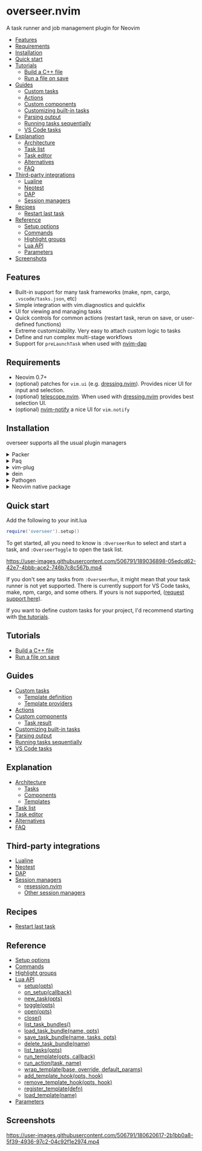 # overseer.nvim

A task runner and job management plugin for Neovim

<!-- TOC -->

- [Features](#features)
- [Requirements](#requirements)
- [Installation](#installation)
- [Quick start](#quick-start)
- [Tutorials](#tutorials)
  - [Build a C++ file](doc/tutorials.md#build-a-c-file)
  - [Run a file on save](doc/tutorials.md#run-a-file-on-save)
- [Guides](#guides)
  - [Custom tasks](doc/guides.md#custom-tasks)
  - [Actions](doc/guides.md#actions)
  - [Custom components](doc/guides.md#custom-components)
  - [Customizing built-in tasks](doc/guides.md#customizing-built-in-tasks)
  - [Parsing output](doc/guides.md#parsing-output)
  - [Running tasks sequentially](doc/guides.md#running-tasks-sequentially)
  - [VS Code tasks](doc/guides.md#vs-code-tasks)
- [Explanation](#explanation)
  - [Architecture](doc/explanation.md#architecture)
  - [Task list](doc/explanation.md#task-list)
  - [Task editor](doc/explanation.md#task-editor)
  - [Alternatives](doc/explanation.md#alternatives)
  - [FAQ](doc/explanation.md#faq)
- [Third-party integrations](#third-party-integrations)
  - [Lualine](doc/third_party.md#lualine)
  - [Neotest](doc/third_party.md#neotest)
  - [DAP](doc/third_party.md#dap)
  - [Session managers](doc/third_party.md#session-managers)
- [Recipes](#recipes)
  - [Restart last task](doc/recipes.md#restart-last-task)
- [Reference](#reference)
  - [Setup options](doc/reference.md#setup-options)
  - [Commands](doc/reference.md#commands)
  - [Highlight groups](doc/reference.md#highlight-groups)
  - [Lua API](doc/reference.md#lua-api)
  - [Parameters](doc/reference.md#parameters)
- [Screenshots](#screenshots)

<!-- /TOC -->

## Features

- Built-in support for many task frameworks (make, npm, cargo, `.vscode/tasks.json`, etc)
- Simple integration with vim.diagnostics and quickfix
- UI for viewing and managing tasks
- Quick controls for common actions (restart task, rerun on save, or user-defined functions)
- Extreme customizability. Very easy to attach custom logic to tasks
- Define and run complex multi-stage workflows
- Support for `preLaunchTask` when used with [nvim-dap](https://github.com/mfussenegger/nvim-dap)

## Requirements

- Neovim 0.7+
- (optional) patches for `vim.ui` (e.g. [dressing.nvim](https://github.com/stevearc/dressing.nvim)). Provides nicer UI for input and selection.
- (optional) [telescope.nvim](https://github.com/nvim-telescope/telescope.nvim). When used with [dressing.nvim](https://github.com/stevearc/dressing.nvim) provides best selection UI.
- (optional) [nvim-notify](https://github.com/rcarriga/nvim-notify) a nice UI for `vim.notify`

## Installation

overseer supports all the usual plugin managers

<details>
  <summary>Packer</summary>

```lua
require('packer').startup(function()
    use {
      'stevearc/overseer.nvim',
      config = function() require('overseer').setup() end
    }
end)
```

</details>

<details>
  <summary>Paq</summary>

```lua
require "paq" {
    {'stevearc/overseer.nvim'};
}
```

</details>

<details>
  <summary>vim-plug</summary>

```vim
Plug 'stevearc/overseer.nvim'
```

</details>

<details>
  <summary>dein</summary>

```vim
call dein#add('stevearc/overseer.nvim')
```

</details>

<details>
  <summary>Pathogen</summary>

```sh
git clone --depth=1 https://github.com/stevearc/overseer.nvim.git ~/.vim/bundle/
```

</details>

<details>
  <summary>Neovim native package</summary>

```sh
git clone --depth=1 https://github.com/stevearc/overseer.nvim.git \
  "${XDG_DATA_HOME:-$HOME/.local/share}"/nvim/site/pack/overseer/start/overseer.nvim
```

</details>

## Quick start

Add the following to your init.lua

```lua
require('overseer').setup()
```

To get started, all you need to know is `:OverseerRun` to select and start a task, and `:OverseerToggle` to open the task list.

https://user-images.githubusercontent.com/506791/189036898-05edcd62-42e7-4bbb-ace2-746b7c8c567b.mp4

If you don't see any tasks from `:OverseerRun`, it might mean that your task runner is not yet supported. There is currently support for VS Code tasks, make, npm, cargo, and some others. If yours is not supported, ([request support here](https://github.com/stevearc/overseer.nvim/issues/new/choose)).

If you want to define custom tasks for your project, I'd recommend starting with [the tutorials](doc/tutorials.md).

## Tutorials

- [Build a C++ file](doc/tutorials.md#build-a-c-file)
- [Run a file on save](doc/tutorials.md#run-a-file-on-save)

## Guides

- [Custom tasks](doc/guides.md#custom-tasks)
  - [Template definition](doc/guides.md#template-definition)
  - [Template providers](doc/guides.md#template-providers)
- [Actions](doc/guides.md#actions)
- [Custom components](doc/guides.md#custom-components)
  - [Task result](doc/guides.md#task-result)
- [Customizing built-in tasks](doc/guides.md#customizing-built-in-tasks)
- [Parsing output](doc/guides.md#parsing-output)
- [Running tasks sequentially](doc/guides.md#running-tasks-sequentially)
- [VS Code tasks](doc/guides.md#vs-code-tasks)

## Explanation

- [Architecture](doc/explanation.md#architecture)
  - [Tasks](doc/explanation.md#tasks)
  - [Components](doc/explanation.md#components)
  - [Templates](doc/explanation.md#templates)
- [Task list](doc/explanation.md#task-list)
- [Task editor](doc/explanation.md#task-editor)
- [Alternatives](doc/explanation.md#alternatives)
- [FAQ](doc/explanation.md#faq)

## Third-party integrations

- [Lualine](doc/third_party.md#lualine)
- [Neotest](doc/third_party.md#neotest)
- [DAP](doc/third_party.md#dap)
- [Session managers](doc/third_party.md#session-managers)
  - [resession.nvim](doc/third_party.md#resessionnvim)
  - [Other session managers](doc/third_party.md#other-session-managers)

## Recipes

- [Restart last task](doc/recipes.md#restart-last-task)

## Reference

- [Setup options](doc/reference.md#setup-options)
- [Commands](doc/reference.md#commands)
- [Highlight groups](doc/reference.md#highlight-groups)
- [Lua API](doc/reference.md#lua-api)
  - [setup(opts)](doc/reference.md#setupopts)
  - [on_setup(callback)](doc/reference.md#on_setupcallback)
  - [new_task(opts)](doc/reference.md#new_taskopts)
  - [toggle(opts)](doc/reference.md#toggleopts)
  - [open(opts)](doc/reference.md#openopts)
  - [close()](doc/reference.md#close)
  - [list_task_bundles()](doc/reference.md#list_task_bundles)
  - [load_task_bundle(name, opts)](doc/reference.md#load_task_bundlename-opts)
  - [save_task_bundle(name, tasks, opts)](doc/reference.md#save_task_bundlename-tasks-opts)
  - [delete_task_bundle(name)](doc/reference.md#delete_task_bundlename)
  - [list_tasks(opts)](doc/reference.md#list_tasksopts)
  - [run_template(opts, callback)](doc/reference.md#run_templateopts-callback)
  - [run_action(task, name)](doc/reference.md#run_actiontask-name)
  - [wrap_template(base, override, default_params)](doc/reference.md#wrap_templatebase-override-default_params)
  - [add_template_hook(opts, hook)](doc/reference.md#add_template_hookopts-hook)
  - [remove_template_hook(opts, hook)](doc/reference.md#remove_template_hookopts-hook)
  - [register_template(defn)](doc/reference.md#register_templatedefn)
  - [load_template(name)](doc/reference.md#load_templatename)
- [Parameters](doc/reference.md#parameters)

## Screenshots

https://user-images.githubusercontent.com/506791/180620617-2b1bb0a8-5f39-4936-97c2-04c92f1e2974.mp4

